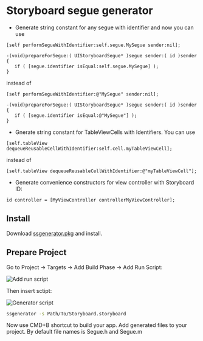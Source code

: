 Storyboard segue generator
==========================

* Generate string constant for any segue with identifier and now you can use
```
[self performSegueWithIdentifier:self.segue.MySegue sender:nil];
```
```
-(void)prepareForSegue:( UIStoryboardSegue* )segue sender:( id )sender {
   if ( [segue.identifier isEqual:self.segue.MySegue] );
}
```
instead of
```
[self performSegueWithIdentifier:@"MySegue" sender:nil];
```
```
-(void)prepareForSegue:( UIStoryboardSegue* )segue sender:( id )sender {
   if ( [segue.identifier isEqual:@"MySegue"] );
}
```
* Gnerate string constant for TableViewCells with Identifiers. You can use
```
[self.tableView dequeueReusableCellWithIdentifier:self.cell.myTableViewCell];
```
instead of
```
[self.tableView dequeueReusableCellWithIdentifier:@"myTableViewCell"];
```

* Generate convenience constructors for view controller with Storyboard ID:
```
id controller = [MyViewController controllerMyViewController];
```

Install
-------

Download [ssgenerator.pkg](https://bitbucket.org/nut_code_monkey/ssgenerator/downloads/ssgenerator.pkg) and install.

Prepare Project
---------------

Go to Project -> Targets -> Add Build Phase -> Add Run Script:

![Add run script](https://bitbucket.org/nut_code_monkey/ssgenerator/downloads/add_run_script.png "Add run script")

Then insert sctipt:

![Generator script](https://bitbucket.org/nut_code_monkey/ssgenerator/downloads/generator_script.png "Generator script")

```bash 
ssgenerator -s Path/To/Storyboard.storyboard
```

Now use CMD+B shortcut to build your app. Add generated files to your project. By default file names is <Storyboard>Segue.h and <Storyboard>Segue.m
